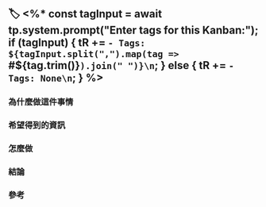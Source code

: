 ## 🏷️ <%* const tagInput = await tp.system.prompt("Enter tags for this Kanban:"); if (tagInput) { tR += `- Tags: ${tagInput.split(",").map(tag => `#${tag.trim()}`).join(" ")}\n`; } else { tR += `- Tags: None\n`; } %>
### 為什麼做這件事情
### 希望得到的資訊
### 怎麼做
### 結論
### 參考